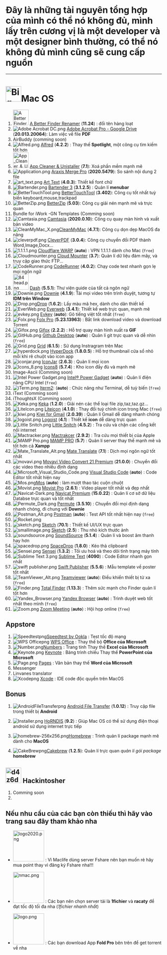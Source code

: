 # Đây là những tài nguyên tổng hợp của mình có thể nó không đủ, mình lấy trên cương vị là một developer và một designer bình thường, có thể nó không đủ mình cũng sẽ cung cấp nguồn

---

# <img src="https://raw.githubusercontent.com/Zenfection/Image/master/2020/11/25-19-33-36-Big_Sur.png" title="" alt="Big_Sur.png" width="50">Mac OS

1. <img src="https://raw.githubusercontent.com/Zenfection/Image/master/2020/11/25-19-34-05-A%20Better%20Finder%20Renamer.png" title="" alt="A Better Finder Renamer.png" width="50"> [A Better Finder Renamer](https://drive.google.com/drive/folders/1chKH_0EgaW9DcXn4CFPbkEk7XEL7AUUD?usp=sharing) (**11.24**) : đổi tên hàng loạt 
2. ![Adobe Acrobat DC.png](https://raw.githubusercontent.com/Zenfection/Image/master/2020/11/25-19-36-00-Adobe%20Acrobat%20DC.png) [Adobe Acrobat Pro - Google Drive](https://drive.google.com/drive/folders/1K9MGzQsucyd9U0_mpbHY6VCMpADbH02W?usp=sharing) (**20.013.20064**):  Làm việc về file **PDF**
3. AirBuddy (comming soon)
4. ![Alfred.png](https://raw.githubusercontent.com/Zenfection/Image/master/2020/11/25-19-36-10-Alfred.png) [Alfred](https://drive.google.com/drive/folders/1sUZxhGb2tCF09FKE7BoZYyiLpoMvQIic?usp=sharing) (**4.2.2**) : Thay thế **Spotlight**, một công cụ tìm kiếm tốt hơn
5. <img title="" src="https://raw.githubusercontent.com/Zenfection/Image/master/2020/11/25-19-36-42-App_Cleaner_%26_Uninstaller.png" alt="App_Cleaner_&_Uninstaller.png" width="50"> [App Cleaner &amp; Unistaller](https://drive.google.com/drive/folders/1gkulydy-bE58WCSgAz09GmAlD9o1N-M-?usp=sharing) (**7.1**): Xoá phần mềm mạnh mẽ 
6. ![Application.png](https://raw.githubusercontent.com/Zenfection/Image/master/2020/11/25-19-49-42-Application.png) [Araxis Merge Pro](https://drive.google.com/drive/folders/19X5VpDYF_8fAEXjoaz2gYdP30UMUjj54?usp=sharing) (**2020.5479**): So sánh nội dung 2 file
7. ![art_text.png](https://raw.githubusercontent.com/Zenfection/Image/master/2020/11/25-19-52-06-art_text.png) [Art Text](https://drive.google.com/drive/folders/1njbD3SComBB1D8bZpK-qOd-PU52dwCjU?usp=sharing) (**4.0.3**): Thiết kế font chữ
8. ![Bartender.png](https://raw.githubusercontent.com/Zenfection/Image/master/2020/11/25-19-37-08-Bartender.png) [Bartender 3](https://drive.google.com/drive/folders/1qvy1Loo6_Gh2CyD1Zms9N0rMPf8QpeOa?usp=sharing) (**3.1.2.5**) : Quản lí  **menubar**
9. ![BetterTouchTool.png](https://raw.githubusercontent.com/Zenfection/Image/master/2020/11/25-19-37-15-BetterTouchTool.png) [BetterTouchTool](https://drive.google.com/drive/folders/18czEN9Mv0Xg74qyJv7JoM_cUYj3UtiK0?usp=sharing) (**3.402**): Công cụ tốt nhất tuỳ biến keyboard,mouse,trackpad
10. ![BetterZip.png](https://raw.githubusercontent.com/Zenfection/Image/master/2020/11/25-19-37-22-BetterZip.png)  [BetterZip](https://drive.google.com/drive/folders/1XQuYA4CfPuo8RIk-TXP1gXwCbEadA8ru?usp=sharing) (**5.03**): Công cụ giải nén mạnh mẽ và trực quan
11. Bundle for iWork -GN Templates (Comming soon)
12. ![Camtasia.png](https://raw.githubusercontent.com/Zenfection/Image/master/2020/11/25-19-37-29-Camtasia.png) [Camtasia](https://drive.google.com/drive/folders/1RVtAQI9YIXAuHyH7oKIsulKVUYav2WHq?usp=sharing) (**2020.0.10**): Công cụ quay màn hình và xuất bản video
13. ![CleanMyMac_X.png](https://raw.githubusercontent.com/Zenfection/Image/master/2020/11/25-19-37-39-CleanMyMac_X.png)[CleanMyMac](https://drive.google.com/drive/folders/1rNoEj4TCpnG4JkD1h971uMIm_CgE2OKL?usp=sharing) (**4.7.1**): Công cụ dọn dẹp MacOS đa năng
14. ![cleverpdf.png](https://raw.githubusercontent.com/Zenfection/Image/master/2020/11/25-19-58-55-cleverpdf.png) [CleverPDF](https://drive.google.com/drive/folders/18Um44Sw6wnIHVy5RTA9Qr3QnfAWMvNYN?usp=sharing) (**3.0.4**): Công cụ chuyển đổi PDF thành Word,Image,Docx...
15. ![1.1.1.1.png](https://raw.githubusercontent.com/Zenfection/Image/master/2020/11/25-20-19-46-1.1.1.1.png) [Cloudflare WARP](https://1.1.1.1/download) (**auto**) : VPN 1.1.1.1 dành cho Mac (`free`)
16. ![Cloudmounter.png](https://raw.githubusercontent.com/Zenfection/Image/master/2020/11/25-20-22-27-Cloudmounter.png) [Cloud Mounter](https://drive.google.com/drive/folders/1qQV0L-qtZxCt9Js-ldUeBTJSs47xKN1u?usp=sharing) (**3.7**): Quản lí dữ liệu đám mây, và truy cập giao thức FTP... 
17. ![CodeRunner.png](https://raw.githubusercontent.com/Zenfection/Image/master/2020/11/25-20-27-41-CodeRunner.png) [CodeRunner](https://drive.google.com/drive/folders/12Vt635p0zhAh23K7wOS1gcLRGAdijbno?usp=sharing) (**4.0.2**): Chạy code test nhanh gọn lẹ mọi ngôn ngữ
18. <img src="https://raw.githubusercontent.com/Zenfection/Image/master/2020/11/25-20-25-34-84%20head.png" title="" alt="84 head.png" width="50"> [Dash](https://drive.google.com/drive/folders/1wfTM3V0LHOdU4CqaU-Qe3gmNDq4qxrLp?usp=sharing) (**5.5.1**): Thư viện guide của tất cả ngôn ngữ
19. ![Downie.png](https://raw.githubusercontent.com/Zenfection/Image/master/2020/11/25-19-38-50-Downie.png) [Downie](https://drive.google.com/drive/folders/1bEC8hbgY-RoP1sYCCiNMck0BAECPqO9d?usp=sharing) (**4.1.9**): Tải mọi video trên trình duyệt, tương tự **IDM trên Window**
20. ![Drop.png](https://raw.githubusercontent.com/Zenfection/Image/master/2020/11/25-20-32-56-Drop.png)[Drop](https://drive.google.com/drive/folders/19q5nmJIADqfOO4NJEEzQmDyWgWfnM3Kj?usp=sharing) (**1.6.2**): Lấy màu mã hex, dành cho dân thiết kế
21. ![EverWeb.png](https://raw.githubusercontent.com/Zenfection/Image/master/2020/11/25-19-39-09-EverWeb.png) [Everweb](https://drive.google.com/drive/folders/1gxJLPllnrw4Wpkg3eXTWb1AXNryyzQc6?usp=sharing) (**3.4.1**): Thiết kế web trực quan, mạnh mẽ
22. ![evkey.png](https://raw.githubusercontent.com/Zenfection/Image/master/2020/11/25-20-40-06-evkey.png) [Evkey](https://evkeyvn.com/) (**auto**): Gõ tiếng việt tốt nhất (`free`)
23. ![Folx.png](https://raw.githubusercontent.com/Zenfection/Image/master/2020/11/25-20-43-34-Folx.png) [Folx Pro](https://drive.google.com/drive/folders/1j1atHpqK7DB86UUKGJu1-VkDvL5BxoSw?usp=sharing) (**5.23.13963**) : Bắt link download video và download Torrent
24. ![Gifox.png](https://raw.githubusercontent.com/Zenfection/Image/master/2020/11/25-19-39-41-Gifox.png) [Gifox](https://drive.google.com/drive/folders/1rJFbwDizOXYU5gTwPV2OwaoWB2K-WaS6?usp=sharing) (**2.2.2**) : Hỗ trợ quay màn hình xuất ra **GIF**
25. ![GitHub.png](https://raw.githubusercontent.com/Zenfection/Image/master/2020/11/25-19-40-03-GitHub.png) [Github Desktop](https://desktop.github.com/) (**auto**) : Quản lí git trực quan và dễ nhìn (`free`)
26. ![Grid.png](https://raw.githubusercontent.com/Zenfection/Image/master/2020/11/25-20-46-48-Grid.png) [Grid](https://drive.google.com/drive/folders/11uQ7btUqfUTjVg_UN4pL46DbXle_LtuM?usp=sharing) (**6.1.5**) : Sử dụng Instragram trên Mac 
27. ![hyperdock.png](https://raw.githubusercontent.com/Zenfection/Image/master/2020/11/25-20-53-44-hyperdock.png) [HyperDock](https://drive.google.com/drive/folders/1fTEvJgvBWP_S1qJD171exlnNYLJoDmaz?usp=sharing) (**1.8.0.5**) : Hỗ trợ thumbnail cửa sổ nhỏ mỗi khi rê chuột vào icon app
28. ![iconjar.png](https://raw.githubusercontent.com/Zenfection/Image/master/2020/11/25-19-40-10-iconjar.png) [IconJar](https://drive.google.com/drive/folders/1hce3GZZ8RySDmmztR5wAoE59nj0Nqo3W?usp=sharing) (**2.6.3**) : Quản lí mọi icon
29. ![Icons_8.png](https://raw.githubusercontent.com/Zenfection/Image/master/2020/11/25-20-55-35-Icons_8.png) [Icons8](https://drive.google.com/drive/folders/1JdB5oP0VtnTETmb56ok5cPnPjCncRhWK?usp=sharing) (**5.7.4**) : Kho icon đầy đủ và mạnh mẽ
30. Image-Ascii (Comming soon)
31. ![Intel Power Gadget.png](https://raw.githubusercontent.com/Zenfection/Image/master/2020/11/25-20-55-55-Intel%20Power%20Gadget.png)  [Intel® Power Gadget](https://software.intel.com/content/www/us/en/develop/articles/intel-power-gadget.html) (**auto**) : Quản lí điện năng CPU Intel (`free`)
32. ![iTerm.png](https://raw.githubusercontent.com/Zenfection/Image/master/2020/11/25-20-57-04-iTerm.png) [Iterm2](https://iterm2.com/): (**auto**) : Chức năng như Terminal, dễ tuỳ biến (`free`)
33. iText (Comming soon)
34. iThoughtsX (Comming soon)
35. ![Keka.png](https://raw.githubusercontent.com/Zenfection/Image/master/2020/11/25-20-57-25-Keka.png) [Keka](https://drive.google.com/drive/folders/1hbfQNxNpUUZaXTvR95gBI9aqXpaHSHxM?usp=sharing) (**1.2.0**) : Giải nén các thể loại file zip,taz,taz.gz... 
36. ![LiteIcon.png](https://raw.githubusercontent.com/Zenfection/Image/master/2020/11/25-20-57-31-LiteIcon.png) [Liteicon](https://freemacsoft.net/liteicon/)  (**4.1.0**) : Thay đổi tuỳ chỉnh icon trong Mac (`free`)
37. ![kiwi.png](https://raw.githubusercontent.com/Zenfection/Image/master/2020/11/26-12-53-13-kiwi.png) [Kiwi for Gmail](https://drive.google.com/drive/folders/1TvN3kD16XOUEnbsFo77iJQ4kqM4Rw3Ol?usp=sharing) (**2.0.39**) : Quản lí Gmail dễ dàng nhanh chóng
38. ![logoist.png](https://raw.githubusercontent.com/Zenfection/Image/master/2020/11/26-12-53-19-logoist.png) [Logoist](https://drive.google.com/drive/folders/1OjCDAFbtHlYVwmmhdighkW_XDZT7PNlp?usp=sharing) (**4.1**) : Thiết kế **icon** dễ dàng trực quan
39. ![Little Snitch.png](https://raw.githubusercontent.com/Zenfection/Image/master/2020/11/25-20-57-51-Little%20Snitch.png)  [Little Snitch](https://drive.google.com/drive/folders/1VMvBet9LPBcUxW7x24BzNZDzzvuiVBg6?usp=sharing) (**4.5.2**) : Tra cứu và chặn các cổng kết nối internet
40. ![Mactracker.png](https://raw.githubusercontent.com/Zenfection/Image/master/2020/11/25-20-58-13-Mactracker.png) [Mactrakcer](https://drive.google.com/drive/folders/157TkWOePlDFpycebCsDo7YTjYIhu1lI6?usp=sharing) (**2.9.2**) : Tra cứu mọi thiết bị của Apple
41. ![MAMP Pro.png](https://raw.githubusercontent.com/Zenfection/Image/master/2020/11/25-20-58-35-MAMP%20Pro.png) [MAMP PRO](https://drive.google.com/drive/folders/1JUlTIzebQUQPNnzAKcIBONW13h0mMyG6?usp=sharing) (**5.7**) : Quản lí server thay thế mạnh mẽ và tốt hơn cả **Xampp**
42. ![Mate_Translate_Alt.png](https://raw.githubusercontent.com/Zenfection/Image/master/2020/11/25-21-00-12-Mate_Translate_Alt.png) [Mate Translate](https://drive.google.com/drive/folders/1iGnqpEYbW03TH0rT4cn_mnqBLHRakWx1?usp=sharing) (**7.1**) : Dịch mọi ngôn ngữ tốt nhất
43. ![movavi.png](https://raw.githubusercontent.com/Zenfection/Image/master/2020/11/26-13-06-28-movavi.png) [Movavi Video Convert 21 Premium](https://drive.google.com/drive/folders/1hpzO0LgvmqTpwXc-E45YaRXtlP2MFo7r?usp=sharing) (**21.0.0**) : Chuyển đổi các video theo nhiều định dạng
44. ![Microsoft_Visual_Studio_Code.png](https://raw.githubusercontent.com/Zenfection/Image/master/2020/11/25-21-00-27-Microsoft_Visual_Studio_Code.png) [Visual Studio Code](https://code.visualstudio.com/) (**auto**) : Code Editor tốt nhất hiện nay
45. ![Mos.png](https://raw.githubusercontent.com/Zenfection/Image/master/2020/11/25-21-00-31-Mos.png)[Mos](https://github.com/Caldis/Mos/releases) (**auto**) : làm mượt thao tác cuộn chuột
46. ![Movist.png](https://raw.githubusercontent.com/Zenfection/Image/master/2020/11/25-21-00-34-Movist.png) [Movist Pro](https://drive.google.com/drive/folders/1bQGtPKZ99XNPqg4iVg5l_I3q9hkyiYsT?usp=sharing) (**2.6.1**) : Video player tốt nhất và đẹp nhất
47. ![Navicat-Dark.png](https://raw.githubusercontent.com/Zenfection/Image/master/2020/11/25-21-00-40-Navicat-Dark.png) [Navicat Premium](https://drive.google.com/drive/folders/1Ufy94oPK5EOs23bQLWyyQU8Z8T-s7H0s?usp=sharing) (**15.0.22**) : Quản lí cơ sở dữ liệu Databse trực quan và tốt nhất
48. ![Permute_Dark.png](https://raw.githubusercontent.com/Zenfection/Image/master/2020/11/25-21-00-46-Permute_Dark.png) [Permute](https://drive.google.com/drive/folders/1msmoOK76oUH6LWQKCNFCnmbOv_FmNiHt?usp=sharing) (**3.5.10**) : Chuyển đổi mọi định dạng nhanh chóng, đi chung với **Downie**
49. ![Postman_Alt.png](https://raw.githubusercontent.com/Zenfection/Image/master/2020/11/25-21-00-57-Postman_Alt.png) [Postman](https://www.postman.com/) (**auto**) : Test API tốt nhất hiện nay (`free`) 
50. ![Rocket.png](https://raw.githubusercontent.com/Zenfection/Image/master/2020/11/25-21-00-59-Rocket.png)
51. ![sketch.png](https://raw.githubusercontent.com/Zenfection/Image/master/2020/11/26-13-25-16-sketch.png) [Sketch](https://drive.google.com/drive/folders/1bOCl16kLWWVtNT-usb_wfNkKGO25h-hL?usp=sharing) (**70.1**) : Thiết kế UI/UX trực quan
52. ![smallimage.png](https://raw.githubusercontent.com/Zenfection/Image/master/2020/11/26-13-25-07-smallimage.png) [Sketch](https://drive.google.com/drive/folders/1bOCl16kLWWVtNT-usb_wfNkKGO25h-hL?usp=sharing) (**2.5**) : Thu nhỏ kích thước ảnh
53. ![soundsource.png](https://raw.githubusercontent.com/Zenfection/Image/master/2020/11/26-13-25-01-soundsource.png) [SoundSource](https://drive.google.com/drive/folders/1MjwERMVsFGIn4LVhvNX99JMigcgEi5gh?usp=sharing) (**5.1.4**) : Quản lí và boost âm thanh hay hơn
54. ![spacedrop.png](https://raw.githubusercontent.com/Zenfection/Image/master/2020/11/26-13-24-54-spacedrop.png) [SpaceDrop](https://drive.google.com/drive/folders/12ng9zT1vRxKLe7QVAqUiUYsPrRFsREAj?usp=sharing) (**1.8.0**) : Kéo thả clipboard
55. ![Sensei.png](https://raw.githubusercontent.com/Zenfection/Image/master/2020/11/25-21-01-02-Sensei.png) [Sensei](https://drive.google.com/drive/folders/140vl2PDH5kk9HIZaj6j-G4zplp56JH8u?usp=sharing) (**1.3.2**) : Tối ưu hoá và theo dõi tình trạng máy tính
56. ![Sublime Text 3.png](https://raw.githubusercontent.com/Zenfection/Image/master/2020/11/25-21-01-12-Sublime%20Text%203.png) [Sublime Text](https://drive.google.com/drive/folders/13ffhBB0tho5-slLFMdypJ2UG-qlwV1f3?usp=sharing) (**4090**) : Code Editor nhanh gọn nhất
57. ![swift publisher.png](https://raw.githubusercontent.com/Zenfection/Image/master/2020/11/26-13-20-54-swift%20publisher.png) [Swift Publisher](https://drive.google.com/drive/folders/1gaAe32hV8taRvmcxwZm36VBx16dGqVuT?usp=sharing) (**5.5.6**) : Mẫu template về poster tốt nhất
58. ![TeamViewer_Alt.png](https://raw.githubusercontent.com/Zenfection/Image/master/2020/11/25-21-01-15-TeamViewer_Alt.png) [Teamviewer](https://www.teamviewer.com/vi/) (**auto**): Điều khiển thiết bị từ xa (`free`)
59. ![Finder.png](https://raw.githubusercontent.com/Zenfection/Image/master/2020/11/26-13-19-22-Finder.png) [Total Finder](https://drive.google.com/drive/folders/1S-jGEUCtzzvHqgm8nexYMipDFNi22a9m?usp=sharing) (**1.13.3**) : Thêm sức mạnh cho Finder quản lí tốt hơn 
60. ![Yandex_Browser.png](https://raw.githubusercontent.com/Zenfection/Image/master/2020/11/25-21-01-21-Yandex_Browser.png) [Yandex Browser](https://browser.yandex.com/) (**auto**) : Trình duyệt web tốt nhất theo mình (`free`)
61. ![Zoom.png](https://raw.githubusercontent.com/Zenfection/Image/master/2020/11/25-21-01-24-Zoom.png) [Zoom Meeting](https://zoom.us/) (**auto**) : Hội họp online (`free`)

## Appstore

1. ![Speedtestpng](https://raw.githubusercontent.com/Zenfection/Image/master/2020/11/25-21-01-07-Speedtest.png)[‎Speedtest by Ookla](https://apps.apple.com/vn/app/speedtest-by-ookla/id1153157709?l=vi&mt=12) : Test tốc độ mạng
2. ![WPS Officepng](https://raw.githubusercontent.com/Zenfection/Image/master/2020/11/25-21-01-18-WPS%20Office.png) [WPS Office](https://apps.apple.com/vn/app/wps-office-pdf-docs-table/id1468073139?l=vi&mt=12) : Thay thế bộ **Office của Microsoft**
3. ![Number.png](https://raw.githubusercontent.com/Zenfection/Image/master/2020/11/26-14-04-23-Number.png)[‎Numbers](https://apps.apple.com/vn/app/numbers/id409203825?l=vi&mt=12) : Trang tính Thay thế **Excel của Microsoft**
4. ![Keynote.png](https://raw.githubusercontent.com/Zenfection/Image/master/2020/11/26-14-04-29-Keynote.png) [‎Keynote](https://apps.apple.com/vn/app/keynote/id409183694?l=vi&mt=12) : Bảng trình chiếu Thay thế **PowerPoint của Microsoft**
5. ![Page.png](https://raw.githubusercontent.com/Zenfection/Image/master/2020/11/26-14-07-17-Page.png) [‎Pages](https://apps.apple.com/vn/app/pages/id409201541?l=vi&mt=12) : Văn bản thay thế **Word của Microsoft**
6. Messenger
7. Linvanes translator
8. ![Xcodepng](https://raw.githubusercontent.com/Zenfection/Image/master/2020/11/26-13-17-02-Xcode.png) [Xcode](https://apps.apple.com/vn/app/xcode/id497799835?l=vi&mt=12) : IDE code độc quyền trên MacOS

## Bonus

1. ![AndroidFileTransferpng](https://raw.githubusercontent.com/Zenfection/Image/master/2020/11/25-19-36-20-Android_File_Transfer.png) [Android File Transfer](https://www.android.com/filetransfer/) (**1.0.12**) : Truy cập file trong thiết bị **Android**

2. ![Installer.png](https://raw.githubusercontent.com/Zenfection/Image/master/2020/11/26-14-17-26-Installer.png) [HoRNDIS](https://drive.google.com/drive/folders/1FUnIrrc_F7sJei3JorKor9JcrVyZrqGh?usp=sharing) (**9.2**) : Giúp Mac OS có thể sử dụng điện thoại android sử dụng internet trực tiếp

3. ![homebrew-256x256.png](https://raw.githubusercontent.com/Zenfection/Image/master/2020/11/26-14-15-03-homebrew-256x256.png)[Homebrew](https://brew.sh/index_vi) : Trình quản lí package mạnh mẽ dành cho **MacOS**

4. ![CakeBrewpng](https://raw.githubusercontent.com/Zenfection/Image/master/2020/11/25-20-16-39-CakeBrew.png)[Cakebrew](https://www.cakebrew.com/) (**1.2.5**): Quản lí trực quan *quản lí gói package* **homebrew**

## <img src="https://raw.githubusercontent.com/Zenfection/Image/master/2020/11/26-14-13-38-d4z6d1o-532216ee-68ca-452e-be34-81c0b377c6c6.png" title="" alt="d4z6d1o-532216ee-68ca-452e-be34-81c0b377c6c6.png" width="50"> Hackintosher

1. Comming soon
2. 

## Nếu nhu cầu của các bạn còn thiếu thì hãy vào trang sau đây tham khảo nha

- [<img src="https://raw.githubusercontent.com/Zenfection/Image/master/2020/11/26-13-33-17-logo2020.png" title="" alt="logo2020.png" width="100">](https://maclife.vn/mac-application) : Vì Maclife dùng server Fshare nên bạn muốn rẻ hãy mua point thay vì đăng ký Fshare nha!!!

- [<img src="https://raw.githubusercontent.com/Zenfection/Image/master/2020/11/26-13-35-07-nmac.png" title="" alt="nmac.png" width="100">](https://nmac.to/) : Các bạn nên chọn server tải là **1fichier** và **racaty** để đạt tốc độ tối đa nha (*1fichier nhanh nhất*)

- [<img title="" src="https://raw.githubusercontent.com/Zenfection/Image/master/2020/11/26-13-36-12-logo.png" alt="logo.png" width="100">](https://www.torrentmac.net/) : Các bạn download App **Fold Pro** bên trên để get torrent về nha